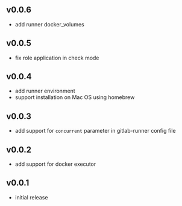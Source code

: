 ## v0.0.6

- add runner docker_volumes

## v0.0.5

- fix role application in check mode

## v0.0.4

- add runner environment
- support installation on Mac OS using homebrew

## v0.0.3

- add support for `concurrent` parameter in gitlab-runner config file

## v0.0.2

- add support for docker executor

## v0.0.1

- initial release
